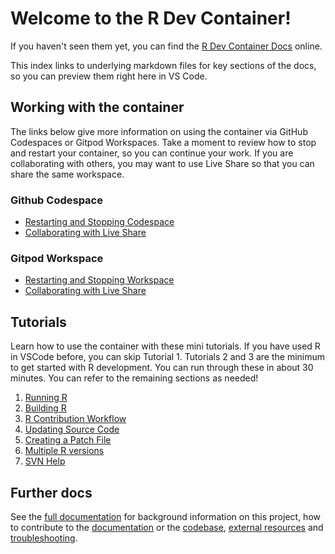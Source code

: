 # Welcome to the R Dev Container!

If you haven't seen them yet, you can find the
[R Dev Container Docs](https://contributor.r-project.org/r-dev-env/) online.

This index links to underlying markdown files for key sections of the docs, so you can preview them right here in VS Code. 

## Working with the container

The links below give more information on using the container via GitHub Codespaces or Gitpod Workspaces.
Take a moment to review how to stop and restart your container, so you can continue your work.
If you are collaborating with others, you may want to use Live Share so that you can share the same workspace.

### Github Codespace

- [Restarting and Stopping Codespace](docs/container_setup/github_codespace/codespacestartstop.md)
- [Collaborating with Live Share](docs/container_setup/github_codespace/live_share.md)

### Gitpod Workspace

- [Restarting and Stopping Workspace](docs/container_setup/gitpod_workspace/workspacestop_and_restart.md)
- [Collaborating with Live Share](docs/container_setup/gitpod_workspace/live_share.md)

## Tutorials

Learn how to use the container with these mini tutorials. 
If you have used R in VSCode before, you can skip Tutorial 1. 
Tutorials 2 and 3 are the minimum to get started with R development. 
You can run through these in about 30 minutes. 
You can refer to the remaining sections as needed!

1. [Running R](docs/tutorials/running_r.md)
2. [Building R](docs/tutorials/building_r.md)
3. [R Contribution Workflow](docs/tutorials/contribution_workflow.md)
4. [Updating Source Code](docs/tutorials/update_source.md)
5. [Creating a Patch File](docs/tutorials/patch_update.md)
6. [Multiple R versions](docs/tutorials/multi_r_compilation.md)
7. [SVN Help](docs/tutorials/svn_help.md)

## Further docs

See the [full documentation](https://contributor.r-project.org/r-dev-env/) for background information on this project, how to contribute to the [documentation](docs/contributor_guide/contributing_to_docs.md) or the [codebase](docs/contributor_guide/contributing_to_codebase.md), [external resources](docs/resources.md) and [troubleshooting](docs/troubleshoot.md).
